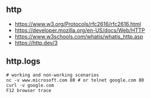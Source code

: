 ## http

- https://www.w3.org/Protocols/rfc2616/rfc2616.html
- https://developer.mozilla.org/en-US/docs/Web/HTTP
- https://www.w3schools.com/whatis/whatis_http.asp
- https://http.dev/3

## http.logs

```
# working and non-working scenarios
nc -v www.microsoft.com 80 # or telnet google.com 80
curl -v google.com
F12 browser trace
```
